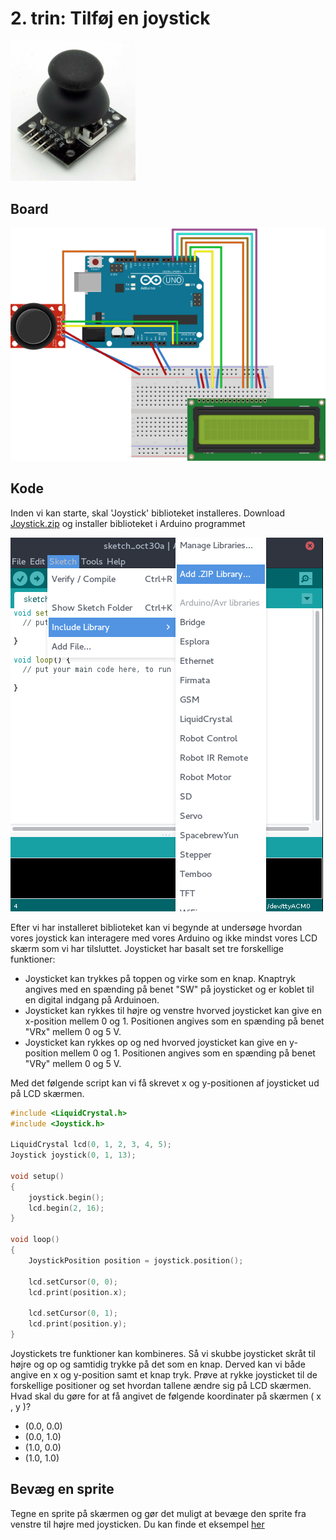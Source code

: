 # 2. trin: Tilføj en joystick


<img src="images/joystick.jpg" width="200">

## Board

![](images/board.png)

## Kode

Inden vi kan starte, skal 'Joystick' biblioteket installeres.
Download [Joystick.zip](../Joystick.zip) og installer biblioteket
i Arduino programmet

![](images/install_library.png)

Efter vi har installeret biblioteket kan vi begynde at undersøge hvordan vores joystick kan interagere med vores Arduino og ikke mindst vores LCD skærm som vi har tilsluttet. Joysticket har basalt set tre forskellige funktioner:
- Joysticket kan trykkes på toppen og virke som en knap. Knaptryk angives med en spænding på benet "SW" på joysticket og er koblet til en digital indgang på Arduinoen.  
- Joysticket kan rykkes til højre og venstre hvorved joysticket kan give en x-position mellem 0 og 1. Positionen angives som en spænding på benet "VRx" mellem 0 og 5 V.
- Joysticket kan rykkes op og ned hvorved joysticket kan give en y-position mellem 0 og 1. Positionen angives som en spænding på benet "VRy" mellem 0 og 5 V.

Med det følgende script kan vi få skrevet x og y-positionen af joysticket ud på LCD skærmen.
```C
#include <LiquidCrystal.h>
#include <Joystick.h>

LiquidCrystal lcd(0, 1, 2, 3, 4, 5);
Joystick joystick(0, 1, 13);

void setup()
{
    joystick.begin();
    lcd.begin(2, 16);
}

void loop()
{
    JoystickPosition position = joystick.position();

    lcd.setCursor(0, 0);
    lcd.print(position.x);

    lcd.setCursor(0, 1);
    lcd.print(position.y);
}
```
Joystickets tre funktioner kan kombineres. Så vi skubbe joysticket skråt til højre og op og samtidig trykke på det som en knap. Derved kan vi både angive en x og y-position samt et knap tryk. Prøve at rykke joysticket til de forskellige positioner og set hvordan tallene ændre sig på LCD skærmen. Hvad skal du gøre for at få angivet de følgende koordinater på skærmen ( x ,  y )?
- (0.0, 0.0) 
- (0.0, 1.0)
- (1.0, 0.0)
- (1.0, 1.0)

## Bevæg en sprite

Tegne en sprite på skærmen og gør det muligt at bevæge
den sprite fra venstre til højre med joysticken.
Du kan finde et eksempel [her](./moveSprite/moveSprite.ino)
